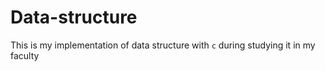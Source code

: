 # Data-structure

This is my implementation of data structure with `c` during studying it in my faculty

